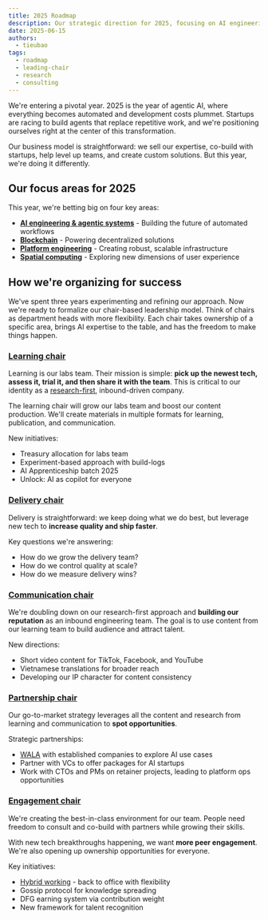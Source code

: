 ```yaml
---
title: 2025 Roadmap
description: Our strategic direction for 2025, focusing on AI engineering, blockchain, platform engineering, and spatial computing
date: 2025-06-15
authors:
  - tieubao
tags:
  - roadmap
  - leading-chair
  - research
  - consulting
---
```


We're entering a pivotal year. 2025 is the year of agentic AI, where everything becomes automated and development costs plummet. Startups are racing to build agents that replace repetitive work, and we're positioning ourselves right at the center of this transformation.

Our business model is straightforward: we sell our expertise, co-build with startups, help level up teams, and create custom solutions. But this year, we're doing it differently.

## Our focus areas for 2025

This year, we're betting big on four key areas:

- **[AI engineering & agentic systems](/arc/on-agent)** - Building the future of automated workflows
- **[Blockchain](/arc/on-blockchain)** - Powering decentralized solutions
- **[Platform engineering](/arc/on-platform)** - Creating robust, scalable infrastructure
- **[Spatial computing](/arc/on-spatial)** - Exploring new dimensions of user experience

## How we're organizing for success

We've spent three years experimenting and refining our approach. Now we're ready to formalize our chair-based leadership model. Think of chairs as department heads with more flexibility. Each chair takes ownership of a specific area, brings AI expertise to the table, and has the freedom to make things happen.

### [Learning chair](learning-chair.md)

Learning is our labs team. Their mission is simple: **pick up the newest tech, assess it, trial it, and then share it with the team**. This is critical to our identity as a [research-first](/updates/build-log/company), inbound-driven company.

The learning chair will grow our labs team and boost our content production. We'll create materials in multiple formats for learning, publication, and communication.

New initiatives:

- Treasury allocation for labs team
- Experiment-based approach with build-logs
- AI Apprenticeship batch 2025
- Unlock: AI as copilot for everyone

### [Delivery chair](delivery-chair.md)

Delivery is straightforward: we keep doing what we do best, but leverage new tech to **increase quality and ship faster**.

Key questions we're answering:

- How do we grow the delivery team?
- How do we control quality at scale?
- How do we measure delivery wins?

### [Communication chair](communication-chair.md)

We're doubling down on our research-first approach and **building our reputation** as an inbound engineering team. The goal is to use content from our learning team to build audience and attract talent.

New directions:

- Short video content for TikTok, Facebook, and YouTube
- Vietnamese translations for broader reach
- Developing our IP character for content consistency

### [Partnership chair](partnership-chair.md)

Our go-to-market strategy leverages all the content and research from learning and communication to **spot opportunities**.

Strategic partnerships:

- [WALA](/updates/wala) with established companies to explore AI use cases
- Partner with VCs to offer packages for AI startups
- Work with CTOs and PMs on retainer projects, leading to platform ops opportunities

### [Engagement chair](engagement-chair.md)

We're creating the best-in-class environment for our team. People need freedom to consult and co-build with partners while growing their skills.

With new tech breakthroughs happening, we want **more peer engagement**. We're also opening up ownership opportunities for everyone.

Key initiatives:

- [Hybrid working](/handbook/hybrid-working) - back to office with flexibility
- Gossip protocol for knowledge spreading
- DFG earning system via contribution weight
- New framework for talent recognition
